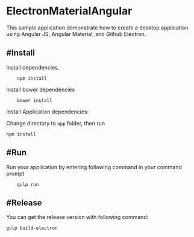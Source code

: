 # ElectronMaterialAngular

This sample application demonstrate how to create a desktop application using Angular JS, Angular Material, and Github Electron.



#Install
--- 

Install dependencies.

```
	npm install
```

Install bower dependencies 

```
	bower install
```

Install Application dependencies:

Change directory to ```app``` folder, then run

```
npm install
```


#Run 
---

Run your application by entering following command in your command prompt

```
	gulp run
```

#Release
---

You can get the release version with following command:

```
gulp build-electron
```


